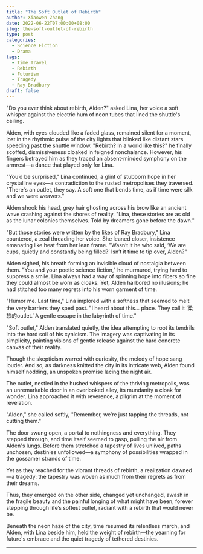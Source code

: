 ```yaml
---
title: "The Soft Outlet of Rebirth"
author: Xiaowen Zhang
date: 2022-06-22T07:00:00+08:00
slug: the-soft-outlet-of-rebirth
type: post
categories:
  - Science Fiction
  - Drama
tags:
  - Time Travel
  - Rebirth
  - Futurism
  - Tragedy
  - Ray Bradbury
draft: false
---
```


"Do you ever think about rebirth, Alden?" asked Lina, her voice a soft whisper against the electric hum of neon tubes that lined the shuttle's ceiling. 

Alden, with eyes clouded like a faded glass, remained silent for a moment, lost in the rhythmic pulse of the city lights that blinked like distant stars speeding past the shuttle window. "Rebirth? In a world like this?" he finally scoffed, dismissiveness cloaked in feigned nonchalance. However, his fingers betrayed him as they traced an absent-minded symphony on the armrest—a dance that played only for Lina.

"You’d be surprised," Lina continued, a glint of stubborn hope in her crystalline eyes—a contradiction to the rusted metropolises they traversed. "There's an outlet, they say. A soft one that bends time, as if time were silk and we were weavers."

Alden shook his head, grey hair ghosting across his brow like an ancient wave crashing against the shores of reality. "Lina, these stories are as old as the lunar colonies themselves. Told by dreamers gone before the dawn."

"But those stories were written by the likes of Ray Bradbury," Lina countered, a zeal threading her voice. She leaned closer, insistence emanating like heat from her lean frame. "Wasn’t it he who said, ‘We are cups, quietly and constantly being filled?’ Isn’t it time to tip over, Alden?"

Alden sighed, his breath forming an invisible cloud of nostalgia between them. "You and your poetic science fiction," he murmured, trying hard to suppress a smile. Lina always had a way of spinning hope into fibers so fine they could almost be worn as cloaks. Yet, Alden harbored no illusions; he had stitched too many regrets into his worn garment of time.

"Humor me. Last time," Lina implored with a softness that seemed to melt the very barriers they sped past. "I heard about this… place. They call it ‘柔软的outlet.’ A gentle escape in the labyrinth of time."

"Soft outlet," Alden translated quietly, the idea attempting to root its tendrils into the hard soil of his cynicism. The imagery was captivating in its simplicity, painting visions of gentle release against the hard concrete canvas of their reality.

Though the skepticism warred with curiosity, the melody of hope sang louder. And so, as darkness knitted the city in its intricate web, Alden found himself nodding, an unspoken promise lacing the night air.

The outlet, nestled in the hushed whispers of the thriving metropolis, was an unremarkable door in an overlooked alley, its mundanity a cloak for wonder. Lina approached it with reverence, a pilgrim at the moment of revelation.

"Alden," she called softly, "Remember, we’re just tapping the threads, not cutting them."

The door swung open, a portal to nothingness and everything. They stepped through, and time itself seemed to gasp, pulling the air from Alden's lungs. Before them stretched a tapestry of lives unlived, paths unchosen, destinies unfollowed—a symphony of possibilities wrapped in the gossamer strands of time.

Yet as they reached for the vibrant threads of rebirth, a realization dawned—a tragedy: the tapestry was woven as much from their regrets as from their dreams.

Thus, they emerged on the other side, changed yet unchanged, awash in the fragile beauty and the painful longing of what might have been, forever stepping through life’s softest outlet, radiant with a rebirth that would never be.

Beneath the neon haze of the city, time resumed its relentless march, and Alden, with Lina beside him, held the weight of rebirth—the yearning for future's embrace and the quiet tragedy of tethered destinies.

---